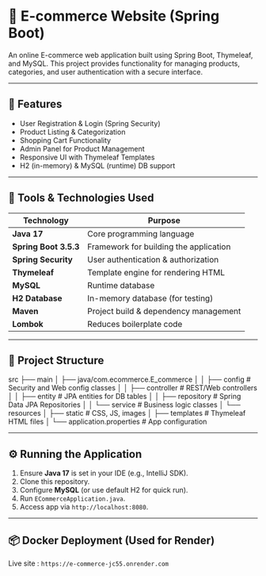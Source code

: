 # 🛒 E-commerce Website (Spring Boot)

An online E-commerce web application built using Spring Boot, Thymeleaf, and MySQL. This project provides functionality for managing products, categories, and user authentication with a secure interface.

---

## 🚀 Features
- User Registration & Login (Spring Security)
- Product Listing & Categorization
- Shopping Cart Functionality
- Admin Panel for Product Management
- Responsive UI with Thymeleaf Templates
- H2 (in-memory) & MySQL (runtime) DB support

---

## 🧰 Tools & Technologies Used
| Technology            | Purpose                                 |
|-----------------------|-----------------------------------------|
| **Java 17**           | Core programming language               |
| **Spring Boot 3.5.3** | Framework for building the application  |
| **Spring Security**   | User authentication & authorization     |
| **Thymeleaf**         | Template engine for rendering HTML      |
| **MySQL**             | Runtime database                        |
| **H2 Database**       | In-memory database (for testing)        |
| **Maven**             | Project build & dependency management   |
| **Lombok**            | Reduces boilerplate code                |

---

## 📁 Project Structure
src
├── main
│ ├── java/com.ecommerce.E_commerce
│ │ ├── config # Security and Web config classes
│ │ ├── controller # REST/Web controllers
│ │ ├── entity # JPA entities for DB tables
│ │ ├── repository # Spring Data JPA Repositories
│ │ └── service # Business logic classes
│ └── resources
│ ├── static # CSS, JS, images
│ ├── templates # Thymeleaf HTML files
│ └── application.properties # App configuration



---

## ⚙️ Running the Application

1. Ensure **Java 17** is set in your IDE (e.g., IntelliJ SDK).
2. Clone this repository.
3. Configure **MySQL** (or use default H2 for quick run).
4. Run `ECommerceApplication.java`.
5. Access app via `http://localhost:8080`.

---
## 📦 Docker Deployment (Used for Render)

Live site : `https://e-commerce-jc55.onrender.com`
